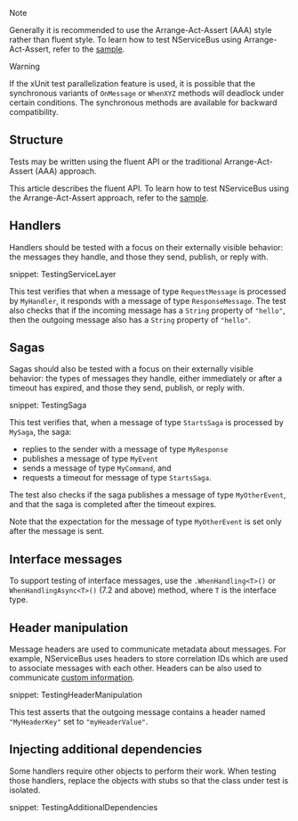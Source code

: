 > [!NOTE]
> Generally it is recommended to use the Arrange-Act-Assert (AAA) style rather than fluent style. To learn how to test NServiceBus using Arrange-Act-Assert, refer to the [sample](/samples/unit-testing/).

> [!WARNING]
> If the xUnit test parallelization feature is used, it is possible that the synchronous variants of `OnMessage` or `WhenXYZ` methods will deadlock under certain conditions. The synchronous methods are available for backward compatibility.

## Structure

Tests may be written using the fluent API or the traditional Arrange-Act-Assert (AAA) approach.

This article describes the fluent API. To learn how to test NServiceBus using the Arrange-Act-Assert approach, refer to the [sample](/samples/unit-testing/).

## Handlers

Handlers should be tested with a focus on their externally visible behavior: the messages they handle, and those they send, publish, or reply with.

snippet: TestingServiceLayer

This test verifies that when a message of type `RequestMessage` is processed by `MyHandler`, it responds with a message of type `ResponseMessage`. The test also checks that if the incoming message has a `String` property of `"hello"`, then the outgoing message also has a `String` property of `"hello"`.

## Sagas

Sagas should also be tested with a focus on their externally visible behavior: the types of messages they handle, either immediately or after a timeout has expired, and those they send, publish, or reply with.

snippet: TestingSaga

This test verifies that, when a message of type `StartsSaga` is processed by `MySaga`, the saga:

- replies to the sender with a message of type `MyResponse`
- publishes a message of type `MyEvent`
- sends a message of type `MyCommand`, and
- requests a timeout for message of type `StartsSaga`.

The test also checks if the saga publishes a message of type `MyOtherEvent`, and that the saga is completed after the timeout expires.

Note that the expectation for the message of type `MyOtherEvent` is set only after the message is sent.

## Interface messages

To support testing of interface messages, use the `.WhenHandling<T>()` or `WhenHandlingAsync<T>()` (7.2 and above) method, where `T` is the interface type.

## Header manipulation

Message headers are used to communicate metadata about messages. For example, NServiceBus uses headers to store correlation IDs which are used to associate messages with each other. Headers can be also used to communicate [custom information](/nservicebus/messaging/header-manipulation.md).

snippet: TestingHeaderManipulation

This test asserts that the outgoing message contains a header named `"MyHeaderKey"` set to `"myHeaderValue"`.

## Injecting additional dependencies

Some handlers require other objects to perform their work. When testing those handlers, replace the objects with stubs so that the class under test is isolated.

snippet: TestingAdditionalDependencies
